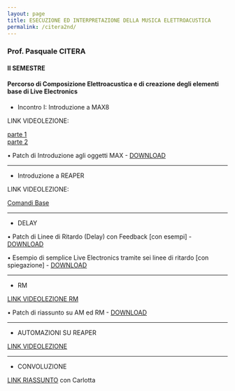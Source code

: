```yaml
---
layout: page
title: ESECUZIONE ED INTERPRETAZIONE DELLA MUSICA ELETTROACUSTICA
permalink: /citera2nd/
---
```


### Prof. Pasquale CITERA
#### II SEMESTRE

#### Percorso di Composizione Elettroacustica e di creazione degli elementi base di Live Electronics


- Incontro I: Introduzione a MAX8

LINK VIDEOLEZIONE:

 <a href="https://www.youtube.com/watch?v=J7kArin_wEY" target="_blank">parte 1</a>  
 <a href="https://www.youtube.com/watch?v=au1svGpPaTE" target="_blank">parte 2</a>


• Patch di Introduzione agli oggetti MAX -
<a href="https://www.dropbox.com/s/ievrzvp8o7gfdi2/01a_Introduzione.maxhelp?dl=0" target="_blank">DOWNLOAD</a>


---


- Introduzione a REAPER

LINK VIDEOLEZIONE:

 <a href="https://youtu.be/j1PK2dfCEq4" target="_blank">Comandi Base</a>  



---




- DELAY

 • Patch di Linee di Ritardo (Delay) con Feedback [con esempi] -
 <a href="https://www.dropbox.com/s/l3bojtiree0tbok/02c_DelayFeedback.maxpat?dl=0" target="_blank">DOWNLOAD</a>

 • Esempio di semplice Live Electronics tramite sei linee di ritardo [con spiegazione] -
 <a href="https://www.dropbox.com/s/gjfednvw4qgn1l6/02d_EsempioPatchDelay.maxpat?dl=0" target="_blank">DOWNLOAD</a>


---


- RM


<a href="https://www.youtube.com/watch?v=TCfXzqzgOdo" target="_blank">LINK VIDEOLEZIONE RM</a>


 • Patch di riassunto su AM ed RM -  <a href="https://www.dropbox.com/s/gmwakrmhx5fdbh2/05_ModulazionidiAmpiezza.maxpat?dl=0" target="_blank">DOWNLOAD</a>



---

- AUTOMAZIONI SU REAPER


<a href="https://www.youtube.com/watch?v=jFHhd_1JZ_Y" target="_blank">LINK VIDEOLEZIONE</a>



---

- CONVOLUZIONE


<a href="https://www.youtube.com/watch?v=dX9IBCiiD3M" target="_blank">LINK RIASSUNTO</a> con Carlotta
